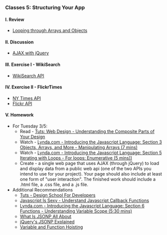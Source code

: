 ### Classes 5: Structuring Your App

#### I. Review
* [Looping through Arrays and Objects](https://github.com/ITP-Mashups/Mashups/blob/master/03_Programming_101/BasicJS/index.js)

#### II. Discussion
* [AJAX with jQuery](http://learn.jquery.com/ajax/)

#### III. Exercise I - WikiSearch
* [WikiSearch API](http://en.wikipedia.org/w/api.php?action=opensearch&format=json&search)

#### IV. Exercise II - FlickrTimes
* [NY Times API](http://developer.nytimes.com/) 
* [Flickr API](https://www.flickr.com/services/apps/create/)

#### V. Homework
* For Tuesday 3/5:
	* Read - [Tuts: Web Design - Understanding the Composite Parts of Your Design](http://webdesign.tutsplus.com/articles/understanding-the-composite-parts-of-your-design--webdesign-17281)
	* Watch - [Lynda.com - Introducing the Javascript Language: Section 3 Objects, Arrays, and More - Manipulating Arrays (7 mins)](http://www.nyu.edu/lynda)
	* Watch - [Lynda.com - Introducing the Javascript Language: Section 5 Iterating with Loops - For loops: Enumerative (5 mins))](http://www.nyu.edu/lynda)
	* Create - a single web page that uses AJAX (through jQuery) to load and display data from a public web api (one of the two APIs you intend to use for your project). Your page should also include at least one form of "user interaction". The finished work should include a .html file, a .css file, and a .js file. 
* Additional Recommendations
	* [Tuts - Design School For Developers](http://webdesign.tutsplus.com/series/design-school-for-developers--webdesign-13793)
	* [Javascript Is Sexy - Understand Javascript Callback Functions](http://javascriptissexy.com/understand-javascript-callback-functions-and-use-them/)
	* [Lynda.com - Introducing the Javascript Language: Section 6 Functions - Understanding Variable Scope (5:30 mins)](http://www.nyu.edu/lynda)
	* [What Is JSONP All About](http://stackoverflow.com/questions/2067472/what-is-jsonp-all-about)
	* [jQuery's JSONP Explained](https://www.sitepoint.com/jsonp-examples/?utm_source=javascriptweekly&utm_medium=email)
	* [Variable and Function Hoisting](http://designpepper.com/blog/drips/variable-and-function-hoisting)
